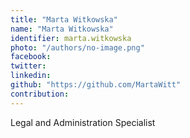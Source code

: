 ```yaml
---
title: "Marta Witkowska"
name: "Marta Witkowska"
identifier: marta.witkowska
photo: "/authors/no-image.png"
facebook:
twitter:
linkedin:
github: "https://github.com/MartaWitt"
contribution:
---
```

Legal and Administration Specialist
